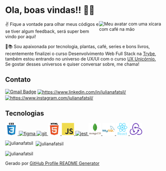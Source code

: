 # Ola, boas vindas!! 🤘🏽
<img 
     align="right"
     style=""
     width="40%"
     src="https://github.com/julianafatsil/julianafatsil/blob/master/img/avatar.png?raw=true"
     alt="Meu avatar com uma xícara com café na mão"/>
<p> ✌️ Fique a vontade para olhar meus códigos e se tiver algum feedback, será super bem vindo por aqui! 
</p>

<p> 🚀📚 Sou apaixonada por tecnologia, plantas, café, series e bons livros, recentemente finalizei o curso Desenvolvimento Web Full Stack na <a href="https://www.betrybe.com/">Trybe</a>, também estou entrando no universo de UX/UI com o curso <a href="https://www.uxunicornio.vip"/>UX Unicórnio.</a> Se gostar desses universos e quiser conversar sobre, me chama!
</p>  

 ## Contato
[![Gmail Badge](https://img.shields.io/badge/-Gmail-c14438?style=flat-square&logo=Gmail&logoColor=white&link=mailto:julianafatsil@gmail.com)](mailto:julianafatsil@gmail.com)
 <a href="https://linkedin.com/in/julianafatsil/"
    target="blank">
     <img 
          align="center"
          src="https://raw.githubusercontent.com/rahuldkjain/github-profile-readme-generator/master/src/images/icons/Social/linked-in-alt.svg" 
          alt="https://www.linkedin.com/in/julianafatsil/"
          height="30"
          width="40"
      />
</a>
<a href="https://instagram.com/julianafatsil/"
   target="blank">
     <img
          align="center"
          src="https://raw.githubusercontent.com/rahuldkjain/github-profile-readme-generator/master/src/images/icons/Social/instagram.svg" 
          alt="https://www.instagram.com/julianafatsil/"
          height="30"
          width="40"
     />
</a>

## Tecnologias
  
<p align="left">
    <a href="https://www.w3schools.com/css/"
       target="_blank">
        <img src="https://raw.githubusercontent.com/devicons/devicon/master/icons/css3/css3-original-wordmark.svg"
             alt="css3"
             width="40"
             height="40"/> 
    </a>
    <a href="https://www.figma.com/" target="_blank">
        <img
             src="https://www.vectorlogo.zone/logos/figma/figma-icon.svg"
             alt="figma"
             width="40"
             height="40"/> 
    </a>
    <a href="https://git-scm.com/"
       target="_blank">
        <img
             src="https://www.vectorlogo.zone/logos/git-scm/git-scm-icon.svg"
             alt="git"
             width="40"
             height="40"/> 
    </a> 
    <a href="https://www.w3.org/html/"
       target="_blank">
        <img
             src="https://raw.githubusercontent.com/devicons/devicon/master/icons/html5/html5-original-wordmark.svg"
             alt="html5"
             width="40"
             height="40"/> 
    </a>
    <a href="https://developer.mozilla.org/en-US/docs/Web/JavaScript"
       target="_blank">
        <img
             src="https://raw.githubusercontent.com/devicons/devicon/master/icons/javascript/javascript-original.svg"
             alt="javascript" width="40" height="40"/>
    </a> 
    <a href="https://jestjs.io" target="_blank">
        <img src="https://www.vectorlogo.zone/logos/jestjsio/jestjsio-icon.svg"
             alt="jest"
             width="40"
             height="40"/>
    </a> 
    <a href="https://www.mongodb.com/"
       target="_blank">
        <img src="https://raw.githubusercontent.com/devicons/devicon/master/icons/mongodb/mongodb-original-wordmark.svg"
             alt="mongodb"
             width="40"
             height="40"/>
    </a>
    <a href="https://www.mysql.com/"
       target="_blank">
        <img
             src="https://raw.githubusercontent.com/devicons/devicon/master/icons/mysql/mysql-original-wordmark.svg"
             alt="mysql"
             width="40"
             height="40"/>
    </a> 
    <a href="https://reactjs.org/"
       target="_blank">
        <img
             src="https://raw.githubusercontent.com/devicons/devicon/master/icons/react/react-original-wordmark.svg"
             alt="react"
             width="40"
             height="40"/> 
    </a> 
    <a href="https://redux.js.org"
       target="_blank">
        <img
             src="https://raw.githubusercontent.com/devicons/devicon/master/icons/redux/redux-original.svg"
             alt="redux"
             width="40"
             height="40"/> 
    </a> 
</p>

<p>
    <img
         align="left"
         src="https://github-readme-stats.vercel.app/api/top-langs?username=julianafatsil&show_icons=true&locale=en&layout=compact"
         alt="julianafatsil" />
</p>

<p>&nbsp;
    <img
         align="center"
         src="https://github-readme-stats.vercel.app/api?username=julianafatsil&show_icons=true&locale=en"
         alt="julianafatsil" />
</p>

<p>
    <img
         align="center"
         src="https://github-readme-streak-stats.herokuapp.com/?user=julianafatsil&"
         alt="julianafatsil" />
</p>

Gerado por [GitHub Profile README Generator](https://rahuldkjain.github.io/gh-profile-readme-generator/)

